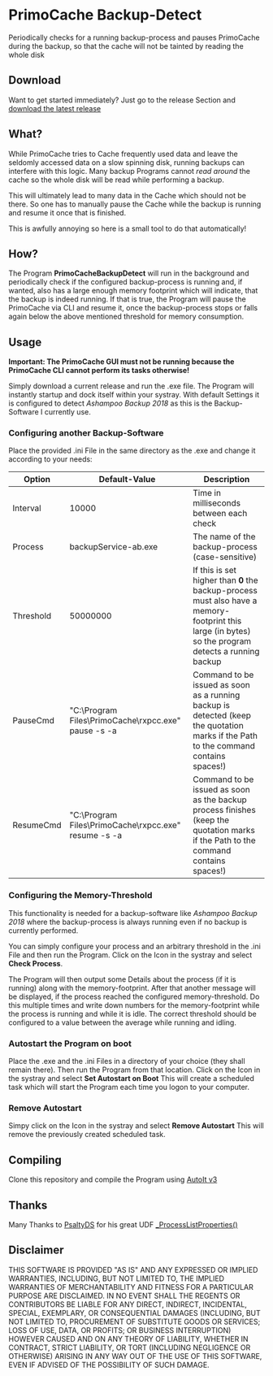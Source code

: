 # PrimoCache Backup-Detect
Periodically checks for a running backup-process and pauses PrimoCache during the backup, so that the cache will not be tainted by reading the whole disk

## Download
Want to get started immediately? Just go to the release Section and [download the latest release](https://github.com/kadrim/PrimoCacheBackupDetect/releases/latest)

## What?
While PrimoCache tries to Cache frequently used data and leave the seldomly accessed data on a slow spinning disk, running backups can interfere with this logic. Many backup Programs cannot *read around* the cache so the whole disk will be read while performing a backup.

This will ultimately lead to many data in the Cache which should not be there. So one has to manually pause the Cache while the backup is running and resume it once that is finished.

This is awfully annoying so here is a small tool to do that automatically!

## How?
The Program **PrimoCacheBackupDetect** will run in the background and periodically check if the configured backup-process is running and, if wanted, also has a large enough memory footprint which will indicate, that the backup is indeed running.
If that is true, the Program will pause the PrimoCache via CLI and resume it, once the backup-process stops or falls again below the above mentioned threshold for memory consumption.

## Usage
**Important: The PrimoCache GUI must not be running because the PrimoCache CLI cannot perform its tasks otherwise!**

Simply download a current release and run the .exe file. The Program will instantly startup and dock itself within your systray.
With default Settings it is configured to detect *Ashampoo Backup 2018* as this is the Backup-Software I currently use.

### Configuring another Backup-Software
Place the provided .ini File in the same directory as the .exe and change it according to your needs:

Option | Default-Value | Description
------ | ------------- | -----------
Interval | 10000 | Time in milliseconds between each check
Process | backupService-ab.exe | The name of the backup-process (case-sensitive)
Threshold | 50000000 | If this is set higher than **0** the backup-process must also have a memory-footprint this large (in bytes) so the program detects a running backup
PauseCmd | "C:\Program Files\PrimoCache\rxpcc.exe" pause -s -a | Command to be issued as soon as a running backup is detected (keep the quotation marks if the Path to the command contains spaces!)
ResumeCmd | "C:\Program Files\PrimoCache\rxpcc.exe" resume -s -a | Command to be issued as soon as the backup process finishes (keep the quotation marks if the Path to the command contains spaces!)

### Configuring the Memory-Threshold
This functionality is needed for a backup-software like *Ashampoo Backup 2018* where the backup-process is always running even if no backup is currently performed.

You can simply configure your process and an arbitrary threshold in the .ini File and then run the Program. Click on the Icon in the systray and select **Check Process**.

The Program will then output some Details about the process (if it is running) along with the memory-footprint. After that another message will be displayed, if the process reached the configured memory-threshold. Do this multiple times and write down numbers for the memory-footprint while the process is running and while it is idle.
The correct threshold should be configured to a value between the average while running and idling.

### Autostart the Program on boot
Place the .exe and the .ini Files in a directory of your choice (they shall remain there). Then run the Program from that location. Click on the Icon in the systray and select **Set Autostart on Boot**
This will create a scheduled task which will start the Program each time you logon to your computer.

### Remove Autostart
Simpy click on the Icon in the systray and select **Remove Autostart**
This will remove the previously created scheduled task.

## Compiling
Clone this repository and compile the Program using [AutoIt v3](https://www.autoitscript.com/site/)

## Thanks
Many Thanks to [PsaltyDS](http://www.autoitscript.com/forum) for his great UDF [_ProcessListProperties()](https://www.autoitscript.com/forum/topic/70538-_processlistproperties/)

## Disclaimer
THIS SOFTWARE IS PROVIDED "AS IS" AND ANY EXPRESSED OR IMPLIED WARRANTIES, INCLUDING, BUT NOT LIMITED TO, THE IMPLIED WARRANTIES OF MERCHANTABILITY AND FITNESS FOR A PARTICULAR PURPOSE ARE DISCLAIMED. IN NO EVENT SHALL THE REGENTS OR CONTRIBUTORS BE LIABLE FOR ANY DIRECT, INDIRECT, INCIDENTAL, SPECIAL, EXEMPLARY, OR CONSEQUENTIAL DAMAGES (INCLUDING, BUT NOT LIMITED TO, PROCUREMENT OF SUBSTITUTE GOODS OR SERVICES; LOSS OF USE, DATA, OR PROFITS; OR BUSINESS INTERRUPTION)
HOWEVER CAUSED AND ON ANY THEORY OF LIABILITY, WHETHER IN CONTRACT, STRICT LIABILITY, OR TORT (INCLUDING NEGLIGENCE OR OTHERWISE) ARISING IN ANY WAY OUT OF THE USE OF THIS SOFTWARE, EVEN IF ADVISED OF THE POSSIBILITY OF SUCH DAMAGE.
